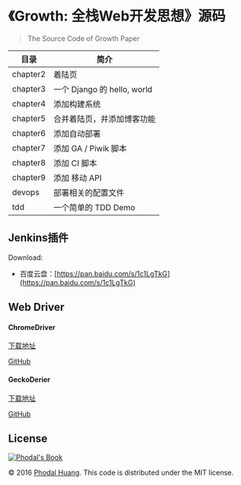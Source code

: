 《Growth: 全栈Web开发思想》源码
===

> The Source Code of Growth Paper


目录        |  简介
------------|--------------------------
 chapter2   | 着陆页
 chapter3   | 一个 Django 的 hello, world
 chapter4   | 添加构建系统
 chapter5   | 合并着陆页，并添加博客功能
 chapter6   | 添加自动部署
 chapter7   | 添加 GA / Piwik 脚本
 chapter8   | 添加 CI 脚本
 chapter9   | 添加 移动 API
 devops     | 部署相关的配置文件
 tdd        | 一个简单的 TDD Demo


Jenkins插件
---

Download:

- 百度云盘：[https://pan.baidu.com/s/1c1LgTkG](https://pan.baidu.com/s/1c1LgTkG)

Web Driver
---

#### ChromeDriver

[下载地址](https://sites.google.com/a/chromium.org/chromedriver/)

[GitHub](https://github.com/phodal-archive/chromedriver)

#### GeckoDerier

[下载地址](https://github.com/mozilla/geckodriver/releases)

[GitHub](https://github.com/mozilla/geckodriver)

License
---

 [![Phodal's Book](http://brand.phodal.com/shields/book-small.svg)](https://www.phodal.com/)
 
© 2016 [Phodal Huang][phodal]. This code is distributed under the MIT
license.

[phodal]:https://www.phodal.com/
